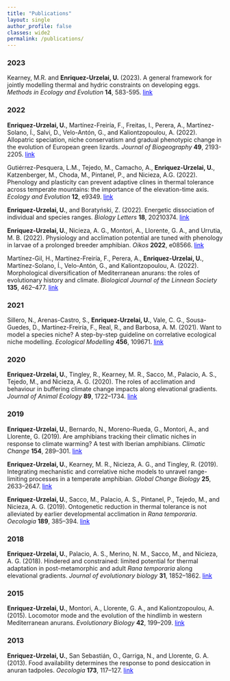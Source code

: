 ```yaml
---
title: "Publications"
layout: single
author_profile: false
classes: wide2
permalink: /publications/
---
```


### 2023

Kearney, M.R. and **Enriquez-Urzelai, U.** (2023). A general framework for jointly modelling thermal and hydric constraints on developing eggs. *Methods in Ecology and Evolution* **14**, 583-595. <a href="https://besjournals.onlinelibrary.wiley.com/doi/full/10.1111/2041-210X.14018" target="_blank" style="color:blue;">link</a>

### 2022

**Enriquez-Urzelai, U.**, Martínez-Freiría, F.,  Freitas, I., Perera, A., Martínez-Solano, Í., Salvi, D., Velo-Antón, G., and Kaliontzopoulou, A. (2022). Allopatric speciation, niche conservatism and gradual phenotypic change in the evolution of European green lizards. *Journal of Biogeography* **49**, 2193-2205. <a href="https://onlinelibrary.wiley.com/doi/abs/10.1111/jbi.14497" target="_blank" style="color:blue;">link</a>

Gutiérrez-Pesquera, L.M., Tejedo, M., Camacho, A., **Enriquez-Urzelai, U.**, Katzenberger, M., Choda, M., Pintanel, P., and Nicieza, A.G. (2022).  Phenology and plasticity can prevent adaptive clines in thermal tolerance across temperate mountains: the importance of the elevation-time axis. *Ecology and Evolution* **12**, e9349. <a href="https://onlinelibrary.wiley.com/doi/full/10.1002/ece3.9349" target="_blank" style="color:blue;">link</a> 

**Enriquez-Urzelai, U.**, and Boratyński, Z. (2022). Energetic dissociation of individual and species ranges. *Biology Letters* **18**, 20210374. <a href="https://royalsocietypublishing.org/doi/abs/10.1098/rsbl.2021.0374" target="_blank" style="color:blue;">link</a> 

**Enriquez-Urzelai, U.**, Nicieza, A. G., Montori, A., Llorente, G. A., and Urrutia, M. B. (2022). Physiology and acclimation potential are tuned with phenology in larvae of a prolonged breeder amphibian. *Oikos* **2022**, e08566. <a href="https://onlinelibrary.wiley.com/doi/abs/10.1111/oik.08566" target="_blank" style="color:blue;">link</a> 

Martínez-Gil, H., Martínez-Freiría, F., Perera, A., **Enriquez-Urzelai, U.**, Martínez-Solano, Í., Velo-Antón, G., and Kaliontzopoulou, A. (2022). Morphological diversification of Mediterranean anurans: the roles of evolutionary history and climate. *Biological Journal of the Linnean Society* **135**, 462–477. <a href="https://academic.oup.com/biolinnean/article-abstract/135/3/462/6486822?login=false" target="_blank" style="color:blue;">link</a> 

### 2021

Sillero, N., Arenas-Castro, S., **Enriquez-Urzelai, U.**, Vale, C. G., Sousa-Guedes, D., Martínez-Freiría, F., Real, R., and Barbosa, A. M. (2021). Want to model a species niche? A step-by-step guideline on correlative ecological niche modelling. *Ecological Modelling* **456**, 109671. <a href="https://www.sciencedirect.com/science/article/pii/S0304380021002301" target="_blank" style="color:blue;">link</a> 

### 2020

**Enriquez-Urzelai, U.**, Tingley, R., Kearney, M. R., Sacco, M., Palacio, A. S., Tejedo, M., and Nicieza, A. G. (2020). The roles of acclimation and behaviour in buffering climate change impacts along elevational gradients. *Journal of Animal Ecology* **89**, 1722–1734. <a href="https://besjournals.onlinelibrary.wiley.com/doi/full/10.1111/1365-2656.13222" target="_blank" style="color:blue;">link</a> 

### 2019

**Enriquez-Urzelai, U.**, Bernardo, N., Moreno-Rueda, G., Montori, A., and Llorente, G. (2019). Are amphibians tracking their climatic niches in response to climate warming? A test with Iberian amphibians. *Climatic Change* **154**, 289–301. <a href="https://link.springer.com/article/10.1007/s10584-019-02422-9" target="_blank" style="color:blue;">link</a> 

**Enriquez-Urzelai, U.**, Kearney, M. R., Nicieza, A. G., and Tingley, R. (2019). Integrating mechanistic and correlative niche models to unravel range-limiting processes in a temperate amphibian. *Global Change Biology* **25**, 2633–2647. <a href="https://onlinelibrary.wiley.com/doi/abs/10.1111/gcb.14673" target="_blank" style="color:blue;">link</a> 

**Enriquez-Urzelai, U.**, Sacco, M., Palacio, A. S., Pintanel, P., Tejedo, M., and Nicieza, A. G. (2019). Ontogenetic reduction in thermal tolerance is not alleviated by earlier developmental acclimation in *Rana temporaria*. *Oecologia* **189**, 385–394. <a href="https://link.springer.com/article/10.1007/s00442-019-04342-y" target="_blank" style="color:blue;">link</a> 

### 2018

**Enriquez-Urzelai, U.**, Palacio, A. S., Merino, N. M., Sacco, M., and Nicieza, A. G. (2018). Hindered and constrained: limited potential for thermal adaptation in post-metamorphic and adult *Rana temporaria* along elevational gradients. *Journal of evolutionary biology* **31**, 1852–1862. <a href="https://onlinelibrary.wiley.com/doi/full/10.1111/jeb.13380" target="_blank" style="color:blue;">link</a> 

### 2015

**Enriquez-Urzelai, U.**, Montori, A., Llorente, G. A., and Kaliontzopoulou, A. (2015). Locomotor mode and the evolution of the hindlimb in western Mediterranean anurans. *Evolutionary Biology* **42**, 199–209. <a href="https://link.springer.com/article/10.1007/s11692-015-9311-1" target="_blank" style="color:blue;">link</a> 

### 2013

**Enriquez-Urzelai, U.**, San Sebastián, O., Garriga, N., and Llorente, G. A. (2013). Food availability determines the response to pond desiccation in anuran tadpoles. *Oecologia* **173**, 117–127. <a href="https://link.springer.com/article/10.1007/s00442-013-2596-9" target="_blank" style="color:blue;">link</a> 


